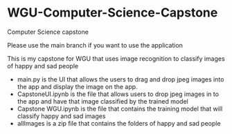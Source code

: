 # WGU-Computer-Science-Capstone
Computer Science capstone

Please use the main branch if you want to use the application

This is my capstone for WGU that uses image recognition to classify images of happy and sad people

- main.py is the UI that allows the users to drag and drop jpeg images into the app and display the image on the app.
- CapstoneUI.ipynb is the file that allows users to drop jpeg images in to the app and have that image classified by the trained    model
- Capstone WGU.ipynb is the file that contains the training model that will classify happy and sad images
- allImages is a zip file that contains the folders of happy and sad people
